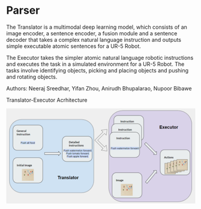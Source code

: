 # Parser

The Translator is a multimodal deep learning model, which consists of an image encoder, a sentence
encoder, a fusion module and a sentence decoder that takes a complex natural language instruction and outputs simple executable atomic sentences for a UR-5 Robot.

The Executor takes the simpler atomic natural language robotic instructions and executes the task in a simulated environment for a UR-5 Robot. The tasks involve identifying objects, picking and placing objects and pushing and rotating objects.

Authors: Neeraj Sreedhar, Yifan Zhou, Anirudh Bhupalarao, Nupoor Bibawe

Translator-Executor Acrhitecture

![alt text](https://github.com/neerajSreedhar/parser/blob/main/methodology.png)
